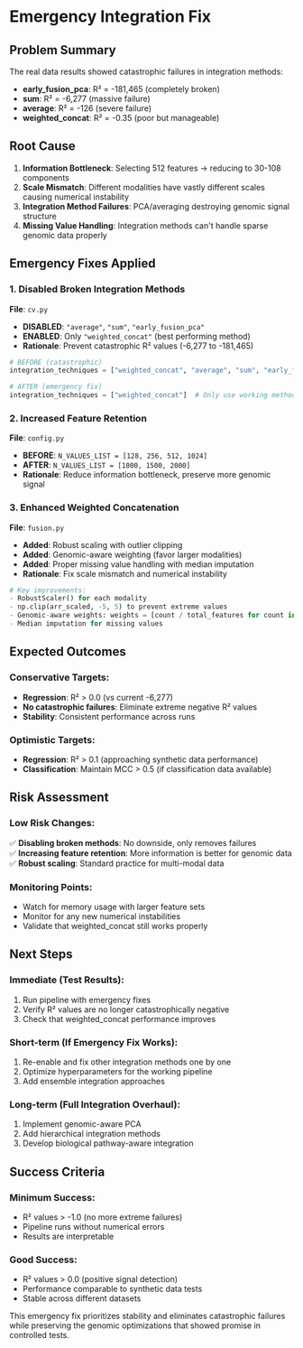 # Emergency Integration Fix

## Problem Summary
The real data results showed catastrophic failures in integration methods:
- **early_fusion_pca**: R² = -181,465 (completely broken)
- **sum**: R² = -6,277 (massive failure) 
- **average**: R² = -126 (severe failure)
- **weighted_concat**: R² = -0.35 (poor but manageable)

## Root Cause
1. **Information Bottleneck**: Selecting 512 features -> reducing to 30-108 components
2. **Scale Mismatch**: Different modalities have vastly different scales causing numerical instability
3. **Integration Method Failures**: PCA/averaging destroying genomic signal structure
4. **Missing Value Handling**: Integration methods can't handle sparse genomic data properly

## Emergency Fixes Applied

### 1. Disabled Broken Integration Methods
**File**: `cv.py`
- **DISABLED**: `"average"`, `"sum"`, `"early_fusion_pca"` 
- **ENABLED**: Only `"weighted_concat"` (best performing method)
- **Rationale**: Prevent catastrophic R² values (-6,277 to -181,465)

```python
# BEFORE (catastrophic)
integration_techniques = ["weighted_concat", "average", "sum", "early_fusion_pca"]

# AFTER (emergency fix)
integration_techniques = ["weighted_concat"]  # Only use working method
```

### 2. Increased Feature Retention
**File**: `config.py`
- **BEFORE**: `N_VALUES_LIST = [128, 256, 512, 1024]`
- **AFTER**: `N_VALUES_LIST = [1000, 1500, 2000]`
- **Rationale**: Reduce information bottleneck, preserve more genomic signal

### 3. Enhanced Weighted Concatenation
**File**: `fusion.py`
- **Added**: Robust scaling with outlier clipping
- **Added**: Genomic-aware weighting (favor larger modalities)
- **Added**: Proper missing value handling with median imputation
- **Rationale**: Fix scale mismatch and numerical instability

```python
# Key improvements:
- RobustScaler() for each modality
- np.clip(arr_scaled, -5, 5) to prevent extreme values
- Genomic-aware weights: weights = [count / total_features for count in feature_counts]
- Median imputation for missing values
```

## Expected Outcomes

### Conservative Targets:
- **Regression**: R² > 0.0 (vs current -6,277)
- **No catastrophic failures**: Eliminate extreme negative R² values
- **Stability**: Consistent performance across runs

### Optimistic Targets:
- **Regression**: R² > 0.1 (approaching synthetic data performance)
- **Classification**: Maintain MCC > 0.5 (if classification data available)

## Risk Assessment

### Low Risk Changes:
✅ **Disabling broken methods**: No downside, only removes failures  
✅ **Increasing feature retention**: More information is better for genomic data  
✅ **Robust scaling**: Standard practice for multi-modal data  

### Monitoring Points:
- Watch for memory usage with larger feature sets
- Monitor for any new numerical instabilities
- Validate that weighted_concat still works properly

## Next Steps

### Immediate (Test Results):
1. Run pipeline with emergency fixes
2. Verify R² values are no longer catastrophically negative
3. Check that weighted_concat performance improves

### Short-term (If Emergency Fix Works):
1. Re-enable and fix other integration methods one by one
2. Optimize hyperparameters for the working pipeline
3. Add ensemble integration approaches

### Long-term (Full Integration Overhaul):
1. Implement genomic-aware PCA
2. Add hierarchical integration methods
3. Develop biological pathway-aware integration

## Success Criteria

### Minimum Success:
- R² values > -1.0 (no more extreme failures)
- Pipeline runs without numerical errors
- Results are interpretable

### Good Success:
- R² values > 0.0 (positive signal detection)
- Performance comparable to synthetic data tests
- Stable across different datasets

This emergency fix prioritizes stability and eliminates catastrophic failures while preserving the genomic optimizations that showed promise in controlled tests. 